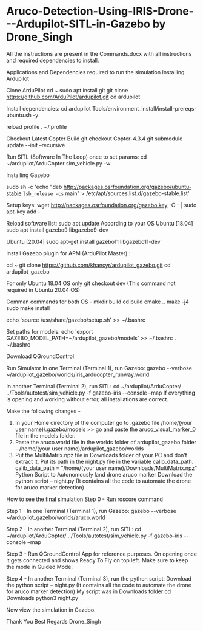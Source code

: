 # Aruco-Detection-Using-IRIS-Drone---Ardupilot-SITL-in-Gazebo by Drone_Singh

All the instructions are present in the Commands.docx with all instructions and required dependencies to install.

Applications and Dependencies required to run the simulation
Installing Ardupilot

Clone ArduPilot
cd ~
sudo apt install git
git clone https://github.com/ArduPilot/ardupilot.git
cd ardupilot

Install dependencies:
cd ardupilot
Tools/environment_install/install-prereqs-ubuntu.sh -y


reload profile
. ~/.profile

Checkout Latest Copter Build
git checkout Copter-4.3.4
git submodule update --init –recursive

Run SITL (Software In The Loop) once to set params:
cd ~/ardupilot/ArduCopter
sim_vehicle.py -w


Installing Gazebo

sudo sh -c 'echo "deb http://packages.osrfoundation.org/gazebo/ubuntu-stable `lsb_release -cs` main" > /etc/apt/sources.list.d/gazebo-stable.list'

Setup keys:
wget http://packages.osrfoundation.org/gazebo.key -O - | sudo apt-key add -

Reload software list:
sudo apt update
According to your OS
Ubuntu [18.04]
sudo apt install gazebo9 libgazebo9-dev

Ubuntu [20.04]
sudo apt-get install gazebo11 libgazebo11-dev


Install Gazebo plugin for APM (ArduPilot Master) :

cd ~
git clone https://github.com/khancyr/ardupilot_gazebo.git
cd ardupilot_gazebo

For only Ubuntu 18.04 OS only
git checkout dev  (This command not required in Ubuntu 20.04 OS)

Comman commands for both OS -
mkdir build
cd build
cmake ..
make -j4
sudo make install

echo 'source /usr/share/gazebo/setup.sh' >> ~/.bashrc

Set paths for models:
echo 'export GAZEBO_MODEL_PATH=~/ardupilot_gazebo/models' >> ~/.bashrc
. ~/.bashrc

Download QGroundControl

Run Simulator
In one Terminal (Terminal 1), run Gazebo:
gazebo --verbose ~/ardupilot_gazebo/worlds/iris_arducopter_runway.world

In another Terminal (Terminal 2), run SITL:
cd ~/ardupilot/ArduCopter/
../Tools/autotest/sim_vehicle.py -f gazebo-iris --console –map
If everything is opening and working without error, all installations are correct.




Make the following changes -
1. In your Home directory of the computer go to .gazebo file
/home/(your user name)/.gazebo/models >> go and paste the aruco_visual_marker_0 file in the models folder.
2. Paste the aruco.world file in the worlds folder of ardupilot_gazebo folder -
/home/(your user name)/ardupilot_gazebo/worlds
3. Put the MultiMatrix.npz file in Downloads folder of your PC and don’t extract it. Put its path in the night.py file in the variable calib_data_path.
calib_data_path = "/home/(your user name)/Downloads/MultiMatrix.npz"
Python Script to Autonomously land drone aruco marker
Download the python script – night.py (It contains all the code to automate the drone for aruco marker detection)

How to see the final simulation
Step 0 -
Run roscore command 

Step 1 - 
In one Terminal (Terminal 1), run Gazebo:
gazebo --verbose ~/ardupilot_gazebo/worlds/aruco.world

Step 2 -
In another Terminal (Terminal 2), run SITL:
cd ~/ardupilot/ArduCopter/
../Tools/autotest/sim_vehicle.py -f gazebo-iris --console –map

Step 3 -
Run QGroundControl App for reference purposes.
On opening once it gets connected and shows Ready To Fly on top left.
Make sure to keep the mode in Guided Mode.







Step 4 -
In another Terminal (Terminal 3), run the python script:
Download the python script – night.py (It contains all the code to automate the drone for aruco marker detection)
My script was in Downloads folder
cd Downloads
python3 night.py

Now view the simulation in Gazebo.

Thank You
Best Regards
Drone_Singh
